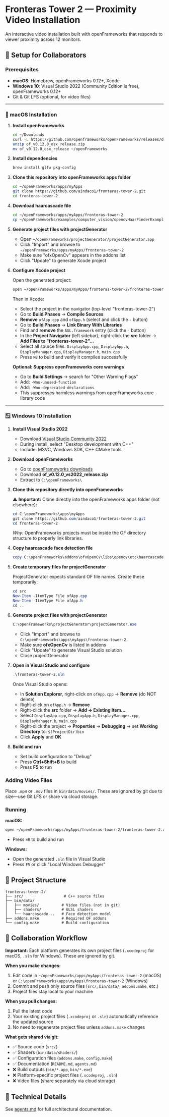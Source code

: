 # Fronteras Tower 2 — Proximity Video Installation

An interactive video installation built with openFrameworks that responds to viewer proximity across 12 monitors.

## 🚀 Setup for Collaborators

### Prerequisites

- **macOS**: Homebrew, openFrameworks 0.12+, Xcode
- **Windows 10**: Visual Studio 2022 (Community Edition is free), openFrameworks 0.12+
- Git & Git LFS (optional, for video files)

---

### 🍎 macOS Installation

1. **Install openFrameworks**

   ```bash
   cd ~/Downloads
   curl -L https://github.com/openframeworks/openFrameworks/releases/download/0.12.0/of_v0.12.0_osx_release.zip -o of_v0.12.0_osx_release.zip
   unzip of_v0.12.0_osx_release.zip
   mv of_v0.12.0_osx_release ~/openFrameworks
   ```

2. **Install dependencies**

   ```bash
   brew install glfw pkg-config
   ```

3. **Clone this repository into openFrameworks apps folder**

   ```bash
   cd ~/openFrameworks/apps/myApps
   git clone https://github.com/aindaco1/fronteras-tower-2.git
   cd fronteras-tower-2
   ```

4. **Download haarcascade file**

   ```bash
   cd ~/openFrameworks/apps/myApps/fronteras-tower-2
   cp ~/openFrameworks/examples/computer_vision/opencvHaarFinderExample/bin/data/haarcascade_frontalface_default.xml bin/data/
   ```

5. **Generate project files with projectGenerator**
   - Open `~/openFrameworks/projectGenerator/projectGenerator.app`
   - Click "Import" and browse to `~/openFrameworks/apps/myApps/fronteras-tower-2`
   - Make sure "ofxOpenCv" appears in the addons list
   - Click "Update" to generate Xcode project

6. **Configure Xcode project**

   Open the generated project:
   
   ```bash
   open ~/openFrameworks/apps/myApps/fronteras-tower-2/fronteras-tower-2.xcodeproj
   ```

   Then in Xcode:
   - Select the project in the navigator (top-level "fronteras-tower-2")
   - Go to **Build Phases** → **Compile Sources**
   - **Remove** `ofApp.cpp` and `ofApp.h` (select and click the `-` button)
   - Go to **Build Phases** → **Link Binary With Libraries**
   - Find and **remove** the `AGL.framework` entry (click the `-` button)
   - In the **Project Navigator** (left sidebar), right-click the **src** folder → **Add Files to "fronteras-tower-2"...**
   - Select all source files: `DisplayApp.cpp`, `DisplayApp.h`, `DisplayManager.cpp`, `DisplayManager.h`, `main.cpp`
   - Press `⌘B` to build and verify it compiles successfully
   
   **Optional: Suppress openFrameworks core warnings**
   - Go to **Build Settings** → search for "Other Warning Flags"
   - Add: `-Wno-unused-function`
   - Add: `-Wno-deprecated-declarations`
   - This suppresses harmless warnings from openFrameworks core library code

---

### 🪟 Windows 10 Installation

1. **Install Visual Studio 2022**
   - Download [Visual Studio Community 2022](https://visualstudio.microsoft.com/downloads/)
   - During install, select "Desktop development with C++"
   - Include: MSVC, Windows SDK, C++ CMake tools

2. **Download openFrameworks**
   - Go to [openFrameworks downloads](https://openframeworks.cc/download/)
   - Download **of_v0.12.0_vs2022_release.zip**
   - Extract to `C:\openFrameworks\`

3. **Clone this repository directly into openFrameworks**

   ⚠️ **Important:** Clone directly into the openFrameworks apps folder (not elsewhere):

   ```powershell
   cd C:\openFrameworks\apps\myApps
   git clone https://github.com/aindaco1/fronteras-tower-2.git
   cd fronteras-tower-2
   ```

   *Why:* OpenFrameworks projects must be inside the OF directory structure to properly link libraries.

4. **Copy haarcascade face detection file**

   ```powershell
   copy C:\openFrameworks\addons\ofxOpenCv\libs\opencv\etc\haarcascades\haarcascade_frontalface_default.xml bin\data\
   ```

5. **Create temporary files for projectGenerator**

   ProjectGenerator expects standard OF file names. Create these temporarily:

   ```powershell
   cd src
   New-Item -ItemType File ofApp.cpp
   New-Item -ItemType File ofApp.h
   cd ..
   ```

6. **Generate project files with projectGenerator**
   
   ```powershell
   C:\openFrameworks\projectGenerator\projectGenerator.exe
   ```

   - Click "Import" and browse to `C:\openFrameworks\apps\myApps\fronteras-tower-2`
   - Make sure **ofxOpenCv** is listed in addons
   - Click "Update" to generate Visual Studio solution
   - Close projectGenerator

7. **Open in Visual Studio and configure**
   
   ```powershell
   .\fronteras-tower-2.sln
   ```

   Once Visual Studio opens:
   - In **Solution Explorer**, right-click on `ofApp.cpp` → **Remove** (do NOT delete)
   - Right-click on `ofApp.h` → **Remove**
   - Right-click the **src** folder → **Add → Existing Item...**
   - Select `DisplayApp.cpp`, `DisplayApp.h`, `DisplayManager.cpp`, `DisplayManager.h`, `main.cpp`
   - Right-click the project → **Properties** → **Debugging** → set **Working Directory** to: `$(ProjectDir)bin`
   - Click **Apply** and **OK**

8. **Build and run**
   - Set build configuration to "Debug"
   - Press **Ctrl+Shift+B** to build
   - Press **F5** to run

### Adding Video Files

Place `.mp4` or `.mov` files in `bin/data/movies/`. These are ignored by git due to size—use Git LFS or share via cloud storage.

### Running

**macOS:**

```bash
open ~/openFrameworks/apps/myApps/fronteras-tower-2/fronteras-tower-2.xcodeproj
```

- Press `⌘R` to build and run

**Windows:**

- Open the generated `.sln` file in Visual Studio
- Press `F5` or click "Local Windows Debugger"

## 📁 Project Structure

```
fronteras-tower-2/
├── src/                  # C++ source files
├── bin/data/
│   ├── movies/          # Video files (not in git)
│   ├── shaders/         # GLSL shaders
│   └── haarcascade...   # Face detection model
├── addons.make          # Required OF addons
└── config.make          # Build configuration
```

## 🔄 Collaboration Workflow

**Important:** Each platform generates its own project files (`.xcodeproj` for macOS, `.sln` for Windows). These are ignored by git.

**When you make changes:**
1. Edit code in `~/openFrameworks/apps/myApps/fronteras-tower-2` (macOS) or `C:\openFrameworks\apps\myApps\fronteras-tower-2` (Windows)
2. Commit and push only source files (`src/`, `bin/data/`, `addons.make`, etc.)
3. Project files stay local to your machine

**When you pull changes:**
1. Pull the latest code
2. Your existing project files (`.xcodeproj` or `.sln`) automatically reference the updated source
3. No need to regenerate project files unless `addons.make` changes

**What gets shared via git:**
- ✅ Source code (`src/`)
- ✅ Shaders (`bin/data/shaders/`)
- ✅ Configuration files (`addons.make`, `config.make`)
- ✅ Documentation (`README.md`, `agents.md`)
- ❌ Build outputs (`bin/*.app`, `bin/*.exe`)
- ❌ Platform-specific project files (`.xcodeproj`, `.sln`)
- ❌ Video files (share separately via cloud storage)

## 🎨 Technical Details

See [agents.md](agents.md) for full architectural documentation.